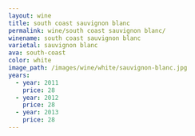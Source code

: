 ```yaml
---
layout: wine
title: south coast sauvignon blanc
permalink: wine/south coast sauvignon blanc/
winename: south coast sauvignon blanc
varietal: sauvignon blanc
ava: south-coast
color: white
image_path: /images/wine/white/sauvignon-blanc.jpg
years:
  - year: 2011
    price: 28
  - year: 2012
    price: 28
  - year: 2013
    price: 28
---
```




